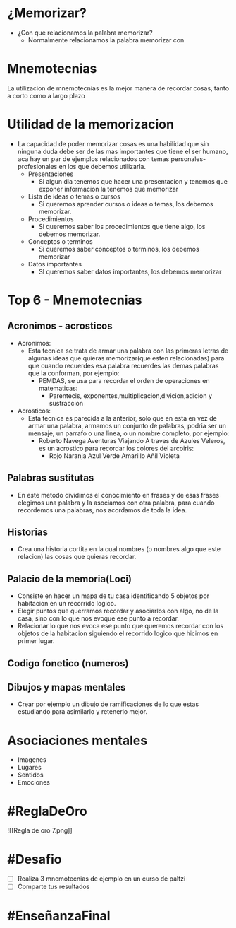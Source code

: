 # ¿Memorizar?
- ¿Con que relacionamos la palabra memorizar? 
	- Normalmente relacionamos la palabra memorizar con 
# Mnemotecnias
La utilizacion de mnemotecnias es la mejor manera de recordar cosas, tanto a corto como a largo plazo
# Utilidad de la memorizacion
- La capacidad de poder memorizar cosas es una habilidad que sin ninguna duda debe ser de las mas importantes que tiene el ser humano, aca hay un par de ejemplos relacionados con temas personales-profesionales en los que debemos utilizarla.
	- Presentaciones
		- Si algun dia tenemos que hacer una presentacion y tenemos que exponer informacion la tenemos que memorizar
	- Lista de ideas o temas o cursos
		- Si queremos aprender cursos o ideas o temas, los debemos memorizar.
	- Procedimientos
		- Si queremos saber los procedimientos que tiene algo, los debemos memorizar.
	- Conceptos o terminos
		- Si queremos saber conceptos o terminos, los debemos memorizar
	- Datos importantes
		- SI queremos saber datos importantes, los debemos memorizar
# Top 6 - Mnemotecnias
## Acronimos - acrosticos
- Acronimos:
	- Esta tecnica se trata de armar una palabra con las primeras letras de algunas ideas que quieras memorizar(que esten relacionadas) para que cuando recuerdes esa palabra recuerdes las demas palabras que la conforman, por ejemplo:
		- PEMDAS, se usa para recordar el orden de operaciones en matematicas:
			- Parentecis, exponentes,multiplicacion,divicion,adicion y sustraccion
- Acrosticos:
	- Esta tecnica es parecida a la anterior, solo que en esta en vez de armar una palabra, armamos un conjunto de palabras, podria ser un mensaje, un parrafo o una linea, o un nombre completo, por ejemplo:
		- Roberto Navega Aventuras Viajando A traves de Azules Veleros, es un acrostico para recordar los colores del arcoiris:
			- Rojo Naranja Azul Verde Amarillo Añil Violeta
## Palabras sustitutas
- En este metodo dividimos el conocimiento en frases y de esas frases elegimos una palabra y la asociamos con otra palabra, para cuando recordemos una palabras, nos acordamos de toda la idea.
## Historias
- Crea una historia cortita en la cual nombres (o nombres algo que este relacion) las cosas que quieras recordar.
## Palacio de la memoria(Loci)
- Consiste en hacer un mapa de tu casa identificando 5 objetos por habitacion en un recorrido logico.
- Elegir puntos que querramos recordar y asociarlos con algo, no de la casa, sino con lo que nos evoque ese punto a recordar.
- Relacionar lo que nos evoca ese punto que queremos recordar con los objetos de la habitacion siguiendo el recorrido logico que hicimos en primer lugar.
## Codigo fonetico (numeros)
## Dibujos y mapas mentales
- Crear por ejemplo un dibujo de ramificaciones de lo que estas estudiando para asimilarlo y retenerlo mejor.
# Asociaciones mentales
- Imagenes
- Lugares
- Sentidos
- Emociones

# #ReglaDeOro 
![[Regla de oro 7.png]]

# #Desafio 
- [ ] Realiza 3 mnemotecnias de ejemplo en un curso de paltzi
- [ ] Comparte tus resultados
# #EnseñanzaFinal 
